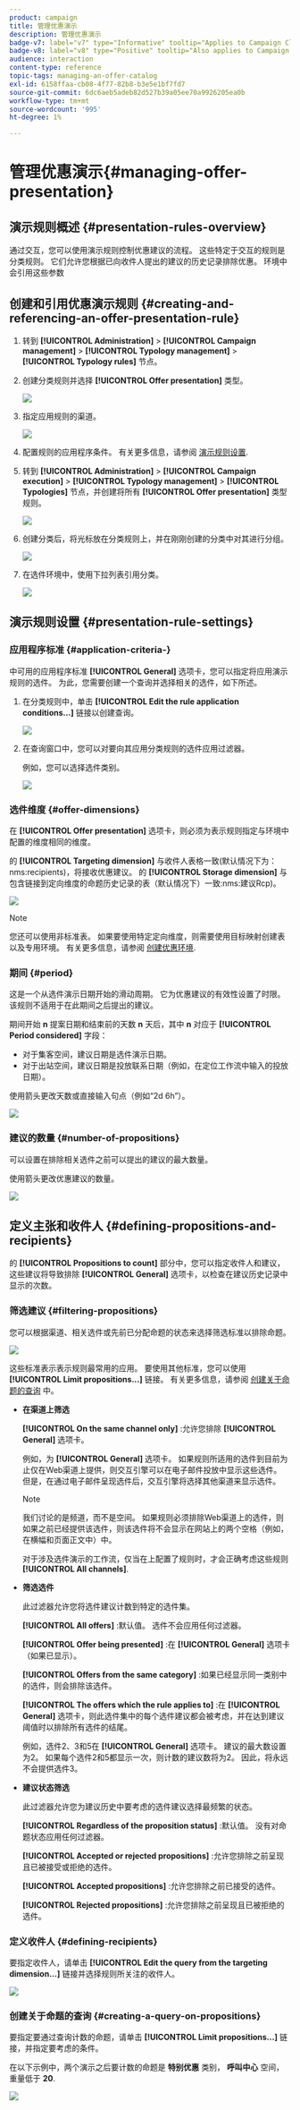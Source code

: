 ```yaml
---
product: campaign
title: 管理优惠演示
description: 管理优惠演示
badge-v7: label="v7" type="Informative" tooltip="Applies to Campaign Classic v7"
badge-v8: label="v8" type="Positive" tooltip="Also applies to Campaign v8"
audience: interaction
content-type: reference
topic-tags: managing-an-offer-catalog
exl-id: 6158ffaa-cb08-4f77-82b8-b3e5e1bf7fd7
source-git-commit: 6dc6aeb5adeb82d527b39a05ee70a9926205ea0b
workflow-type: tm+mt
source-wordcount: '995'
ht-degree: 1%

---
```


# 管理优惠演示{#managing-offer-presentation}



## 演示规则概述 {#presentation-rules-overview}

通过交互，您可以使用演示规则控制优惠建议的流程。 这些特定于交互的规则是分类规则。 它们允许您根据已向收件人提出的建议的历史记录排除优惠。 环境中会引用这些参数

## 创建和引用优惠演示规则 {#creating-and-referencing-an-offer-presentation-rule}

1. 转到 **[!UICONTROL Administration]** > **[!UICONTROL Campaign management]** > **[!UICONTROL Typology management]** > **[!UICONTROL Typology rules]** 节点。
1. 创建分类规则并选择 **[!UICONTROL Offer presentation]** 类型。

   ![](assets/offer_typology_001.png)

1. 指定应用规则的渠道。

   ![](assets/offer_typology_002.png)

1. 配置规则的应用程序条件。 有关更多信息，请参阅 [演示规则设置](#presentation-rule-settings).
1. 转到 **[!UICONTROL Administration]** > **[!UICONTROL Campaign execution]** > **[!UICONTROL Typology management]** > **[!UICONTROL Typologies]** 节点，并创建将所有 **[!UICONTROL Offer presentation]** 类型规则。

   ![](assets/offer_typology_003.png)

1. 创建分类后，将光标放在分类规则上，并在刚刚创建的分类中对其进行分组。

   ![](assets/offer_typology_004.png)

1. 在选件环境中，使用下拉列表引用分类。

   ![](assets/offer_typology_005.png)

## 演示规则设置 {#presentation-rule-settings}

### 应用程序标准 {#application-criteria-}

中可用的应用程序标准 **[!UICONTROL General]** 选项卡，您可以指定将应用演示规则的选件。 为此，您需要创建一个查询并选择相关的选件，如下所述。

1. 在分类规则中，单击 **[!UICONTROL Edit the rule application conditions...]** 链接以创建查询。

   ![](assets/offer_typology_006.png)

1. 在查询窗口中，您可以对要向其应用分类规则的选件应用过滤器。

   例如，您可以选择选件类别。

   ![](assets/offer_typology_008.png)

### 选件维度 {#offer-dimensions}

在 **[!UICONTROL Offer presentation]** 选项卡，则必须为表示规则指定与环境中配置的维度相同的维度。

的 **[!UICONTROL Targeting dimension]** 与收件人表格一致(默认情况下为：nms:recipients)，将接收优惠建议。 的 **[!UICONTROL Storage dimension]** 与包含链接到定向维度的命题历史记录的表（默认情况下）一致:nms:建议Rcp)。

![](assets/offer_typology_009.png)

>[!NOTE]
>
>您还可以使用非标准表。 如果要使用特定定向维度，则需要使用目标映射创建表以及专用环境。 有关更多信息，请参阅 [创建优惠环境](../../interaction/using/live-design-environments.md#creating-an-offer-environment).

### 期间 {#period}

这是一个从选件演示日期开始的滑动周期。 它为优惠建议的有效性设置了时限。 该规则不适用于在此期间之后提出的建议。

期间开始 **n** 提案日期和结束前的天数 **n** 天后，其中 **n** 对应于 **[!UICONTROL Period considered]** 字段：

* 对于集客空间，建议日期是选件演示日期。
* 对于出站空间，建议日期是投放联系日期（例如，在定位工作流中输入的投放日期）。

使用箭头更改天数或直接输入句点（例如“2d 6h”）。

![](assets/offer_typology_010.png)

### 建议的数量 {#number-of-propositions}

可以设置在排除相关选件之前可以提出的建议的最大数量。

使用箭头更改优惠建议的数量。

![](assets/offer_typology_011.png)

## 定义主张和收件人 {#defining-propositions-and-recipients}

的 **[!UICONTROL Propositions to count]** 部分中，您可以指定收件人和建议，这些建议将导致排除 **[!UICONTROL General]** 选项卡，以检查在建议历史记录中显示的次数。

### 筛选建议 {#filtering-propositions}

您可以根据渠道、相关选件或先前已分配命题的状态来选择筛选标准以排除命题。

![](assets/offer_typology_014.png)

这些标准表示表示规则最常用的应用。 要使用其他标准，您可以使用 **[!UICONTROL Limit propositions...]** 链接。 有关更多信息，请参阅 [创建关于命题的查询](#creating-a-query-on-propositions) 中。

* **在渠道上筛选**

   **[!UICONTROL On the same channel only]** :允许您排除 **[!UICONTROL General]** 选项卡。

   例如，为 **[!UICONTROL General]** 选项卡。 如果规则所适用的选件到目前为止仅在Web渠道上提供，则交互引擎可以在电子邮件投放中显示这些选件。 但是，在通过电子邮件呈现选件后，交互引擎将选择其他渠道来显示选件。

   >[!NOTE]
   >
   >我们讨论的是频道，而不是空间。 如果规则必须排除Web渠道上的选件，则如果之前已经提供该选件，则该选件将不会显示在网站上的两个空格（例如，在横幅和页面正文中）中。
   >
   >对于涉及选件演示的工作流，仅当在上配置了规则时，才会正确考虑这些规则 **[!UICONTROL All channels]**.

* **筛选选件**

   此过滤器允许您将选件建议计数到特定的选件集。

   **[!UICONTROL All offers]** :默认值。 选件不会应用任何过滤器。

   **[!UICONTROL Offer being presented]** :在 **[!UICONTROL General]** 选项卡（如果已显示）。

   **[!UICONTROL Offers from the same category]** :如果已经显示同一类别中的选件，则会排除该选件。

   **[!UICONTROL The offers which the rule applies to]** :在 **[!UICONTROL General]** 选项卡，则此选件集中的每个选件建议都会被考虑，并在达到建议阈值时以排除所有选件的结尾。

   例如，选件2、3和5在 **[!UICONTROL General]** 选项卡。 建议的最大数设置为2。 如果每个选件2和5都显示一次，则计数的建议数将为2。 因此，将永远不会提供选件3。

* **建议状态筛选**

   此过滤器允许您为建议历史中要考虑的选件建议选择最频繁的状态。

   **[!UICONTROL Regardless of the proposition status]** :默认值。 没有对命题状态应用任何过滤器。

   **[!UICONTROL Accepted or rejected propositions]** :允许您排除之前呈现且已被接受或拒绝的选件。

   **[!UICONTROL Accepted propositions]** :允许您排除之前已接受的选件。

   **[!UICONTROL Rejected propositions]** :允许您排除之前呈现且已被拒绝的选件。

### 定义收件人 {#defining-recipients}

要指定收件人，请单击 **[!UICONTROL Edit the query from the targeting dimension...]** 链接并选择规则所关注的收件人。

![](assets/offer_typology_012.png)

### 创建关于命题的查询 {#creating-a-query-on-propositions}

要指定要通过查询计数的命题，请单击 **[!UICONTROL Limit propositions...]** 链接，并指定要考虑的条件。

在以下示例中，两个演示之后要计数的命题是 **特别优惠** 类别， **呼叫中心** 空间，重量低于 **20**.

![](assets/offer_typology_013.png)

